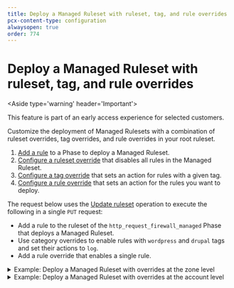 ```yaml
---
title: Deploy a Managed Ruleset with ruleset, tag, and rule overrides
pcx-content-type: configuration
alwaysopen: true
order: 774
---
```


# Deploy a Managed Ruleset with ruleset, tag, and rule overrides

<Aside type='warning' header='Important'>

This feature is part of an early access experience for selected customers.

</Aside>

Customize the deployment of Managed Rulesets with a combination of ruleset overrides, tag overrides, and rule overrides in your root ruleset.

1. [Add a rule](/cf-rulesets/deploy-rulesets) to a Phase to deploy a Managed Ruleset.
1. [Configure a ruleset override](/cf-rulesets/managed-rulesets/override-managed-ruleset) that disables all rules in the Managed Ruleset.
1. [Configure a tag override](/cf-rulesets/managed-rulesets/override-managed-ruleset) that sets an action for rules with a given tag.
1. [Configure a rule override](/cf-rulesets/managed-rulesets/override-managed-ruleset) that sets an action for the rules you want to deploy.

The request below uses the [Update ruleset](/cf-rulesets/rulesets-api/update/) operation to execute the following in a single `PUT` request:

* Add a rule to the ruleset of the `http_request_firewall_managed` Phase that deploys a Managed Ruleset.
* Use category overrides to enable rules with `wordpress` and `drupal` tags and set their actions to `log`.
* Add a rule override that enables a single rule.

<details>
<summary>Example: Deploy a Managed Ruleset with overrides at the zone level</summary>
<div>

In this example:

* `"id": "{managed-ruleset-id}"` adds a rule to the `http_request_firewall_managed` Phase ruleset that applies a Managed Ruleset to requests for a given zone (`{zone-id}`).
* `"enabled": false` defines an override at the ruleset level to disable all rules in the Managed Ruleset.
* `"categories": [{"category": "wordpress", "action": "log", "enabled": true}, {"category": "drupal", "action": "log", "enabled": true}]` defines an override at the tag level to enable rules tagged with `wordpress` or `drupal` and sets their action to `log`.
* `"rules": [{"id": "{rule-id}", "action": "block", "enabled": true}]` defines an override at the rule level that enables one individual rule and sets the action to `block`.

```json
curl -X PUT \
"https://api.cloudflare.com/client/v4/zones/{zone-id}/rulesets/phases/http_request_firewall_managed/entrypoint" \
-d '{
  "rules": [
    {
      "action": "execute",
      "expression": "true", 
      "action_parameters": {
        "id": "{managed-ruleset-id}",
        "overrides": {
          "enabled": false,
          "categories": [
            {
              "category": "wordpress",
              "action": "log",
              "enabled": true
            },
            {
              "category": "drupal",
              "action": "log",
              "enabled": true              
            }
          ],
          "rules": [
            {
              "id": "{rule-id}",
              "action": "block",
              "enabled": true
            }
          ]
        }
      }
    }
  ]
}'
```

</div>
</details>

<details>
<summary>Example: Deploy a Managed Ruleset with overrides at the account level</summary>
<div>

In this example:

* `"id": "{managed-ruleset-id}"` adds a rule to the `http_request_firewall_managed` Phase ruleset that applies a Managed Ruleset to requests for `example.com`.
* `"enabled": false` defines an override at the ruleset level to disable all rules in the Managed Ruleset.
* `"categories": [{"category": "wordpress", "action": "log", "enabled": true}, {"category": "drupal", "action": "log", "enabled": true}]` defines an override at the tag level to enable rules tagged with `wordpress` or `drupal` and sets their action to `log`.
* `"rules": [{"id": "{rule-id}", "action": "block", "enabled": true}]` defines an override at the rule level that enables one individual rule and sets the action to `block`.

```json
curl -X PUT \
"https://api.cloudflare.com/client/v4/accounts/{account-id}/rulesets/phases/http_request_firewall_managed/entrypoint" \
-d '{
  "rules": [
    {
      "action": "execute",
      "expression": "cf.zone.name eq \"example.com\"", 
      "action_parameters": {
        "id": "{managed-ruleset-id}",
        "overrides": {
          "enabled": false,
          "categories": [
            {
              "category": "wordpress",
              "action": "log",
              "enabled": true
            },
            {
              "category": "drupal",
              "action": "log",
              "enabled": true
            }
          ],
          "rules": [
            {
              "id": "{rule-id}",
              "action": "block",
              "enabled": true
            }
          ]
        }
      }
    }
  ]
}'
```

</div>
</details>
